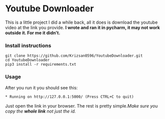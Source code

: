 # Youtube Downloader
 
 This is a little project I did a while back, all it does is download the youtube video at the link you provide.
 **I wrote and ran it in pycharm, it may not work outside it. For me it didn't.**

### Install instructions
 ```
 git clone https://github.com/Krizsan0596/YoutubeDownloader.git
 cd YoutubeDownloader
 pip3 install -r requirements.txt
 ```
### Usage
 After you run it you should see this:
 ```
 * Running on http://127.0.0.1:5000/ (Press CTRL+C to quit)
 ```
 Just open the link in your browser. The rest is pretty simple.*Make sure you copy the **whole link** not just the id.*
 

